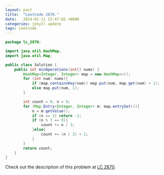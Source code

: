 ```yaml
---
layout: post
title:  "LeetCode 2870."
date:   2024-01-11 12:47:02 +0800
categories: jekyll update
tags: Leetcode
---
```


```java
package lc_2870;

import java.util.HashMap;
import java.util.Map;

public class Solution {
    public int minOperations(int[] nums) {
        HashMap<Integer, Integer> map = new HashMap<>();
        for (int num: nums){
            if (map.containsKey(num)) map.put(num, map.get(num) + 1);
            else map.put(num, 1);
        }

        int count = 0, n = 0;
        for (Map.Entry<Integer, Integer> m: map.entrySet()){
            n = m.getValue();
            if (n == 1) return -1;
            if (n % 3 == 0){
                count += n / 3;
            }else{
                count += (n / 3) + 1;
            }
        }
        return count;
    }
}
```

Check out the description of this problem at [LC 2870][LC-2870].

[LC-2870]: https://leetcode.com/problemset/?search=2870&page=1
